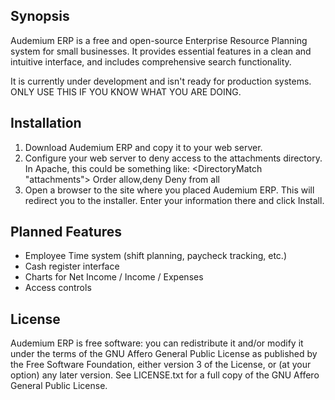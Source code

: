 ## Synopsis

Audemium ERP is a free and open-source Enterprise Resource Planning system for small businesses. It provides essential features in a clean and intuitive interface, and includes comprehensive search functionality.

It is currently under development and isn't ready for production systems. ONLY USE THIS IF YOU KNOW WHAT YOU ARE DOING.

## Installation

1. Download Audemium ERP and copy it to your web server.
2. Configure your web server to deny access to the attachments directory. In Apache, this could be something like:
	<DirectoryMatch "attachments">
		Order allow,deny
		Deny from all
	</DirectoryMatch>
3. Open a browser to the site where you placed Audemium ERP. This will redirect you to the installer. Enter your information there and click Install.

## Planned Features

* Employee Time system (shift planning, paycheck tracking, etc.)
* Cash register interface
* Charts for Net Income / Income / Expenses
* Access controls

## License

Audemium ERP is free software: you can redistribute it and/or modify it under the terms of the GNU Affero General Public License as published by the Free Software Foundation, either version 3 of the License, or (at your option) any later version. See LICENSE.txt for a full copy of the GNU Affero General Public License.